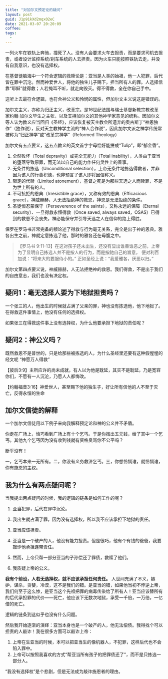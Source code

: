 ```yaml
---
title: "对加尔文预定论的疑问"
layout: post
guid: J1p91kXd2mqxO2eC
date: 2021-03-07 20:20:09
coffee:
tags:
  -
---
```


一列火车在铁轨上奔驰，撞死了人。没有人会要求火车去担责，而是要求司机去担责，或者设计监控系统/刹车系统的人去担责。因为火车只能按照铁轨去走，并没有自我意识，也没有选择权。

在基督徒脑海中一个符合逻辑的救赎论是：亚当是人类的始祖，他一人犯罪，后代皆在罪中沉沦。然而神爱世人，将他的独生儿子赐下，担当所有人的罪。人选择信靠“耶稣”就得救；人若掩耳不听，就走向毁灭。得不得救，全在你自己手中。

这听上去最符合逻辑，也符合神公义和怜悯的属性，但加尔文主义说这是错误的。

加尔文主义，亦称为归正主义，改革宗。是16世纪法国与瑞士基督新教宗教改革家约翰·加尔文毕生之主张，以及支持加尔文的其他神学家意见的统称。因加尔文等人认为教义应当回归《圣经》，应该恢复被天主教会所遗弃的奥古斯丁“神恩独作”（独作说），反对天主教神学主流的“神人合作说”，因此加尔文派之神学传统常被称为“归正神学”或“改革宗神学”（Reformed Theology）

加尔文有五点要义，这五点教义的英文首字字母恰好能拼成“Tulip”，即“郁金香”。

1. 全然败坏（Total depravity）或完全无能力（Total inability），人类由于亚当的堕落导致原罪，而无法以自己的能力作任何灵性上的善事。
2. 无条件的拣选（Unconditional selection），上帝无条件地拣选得救者，并非因为该人的行善积德，也非预言了该人即将因信称义。
3. 限定的代赎（Limited atonement），基督之死是为那些天选之人而赎罪，不是为世上所有的人。
4. 不可抗拒的恩典（Irresistible grace），又称有效的恩典（Efficacious grace），神威赫赫，人无法拒绝神的救恩，神恩是无法拒绝的条件。
5. 圣徒恒忍蒙保守（Perseverence of the saints），又称永远的保障（Eternal security）、一旦得救永恒得救（Once saved, always saved，OSAS）已得到的救恩不会丧失，神必能保守并引导天选之人在信仰的路上得胜。


保罗在罗马书非常完备的额论述了得救与行为毫无关系，完全是出于神的恩典。雅各出生之前，神就定意拣选了他，那时的雅各还在母腹之中。

>【罗马书 9:11-13】在这对孩子还未出生，还没有显出谁善谁恶之前，上帝为了显明自己拣选人并不是按人的行为，而是按祂自己的旨意， 便对利百加说：“将来大的要服侍小的。” 正如圣经上说：“我爱雅各，厌恶以扫。”

加尔文第四点要义说，神威赫赫，人无法拒绝神的救恩。我们得救，不是出于我们的自由意志，我们也没有决定权。

## 疑问1：毫无选择人要为下地狱担责吗？

一个张三的人，他出生的时候就占满了父亲的罪，神也没有拣选他，他下地狱了。在得救这件事情上，他没有任何的选择权。

如果张三在得救这件事上没有选择权，为什么他要承担下地狱的责任呢？

## 疑问2：神公义吗？

既然救恩不是普世的，只是给那些被拣选的人，为什么圣经里还要有这种假惺惺的经文呢 “神愿万人得救”

【彼后3:9】主所应许的尚未成就，有人以为他是耽延，其实不是耽延，乃是宽容你们，不愿有一人沉沦，乃愿人人都悔改。

【约翰福音3:16】神爱世人，甚至赐下他的独生子，好让所有信他的人不至于灭亡，反得永恒的生命

## 加尔文信徒的解释

一个加尔文信徒用以下例子来向我解释预定论和神的公义并不矛盾。

你走在广场上，恰巧看到广场上有十个乞丐。于是你掏出五元钱，给了其中一个乞丐。其他九个乞丐因为没有收到钱就有资格臭骂你不公平吗？

断乎没有！

一，乞丐本来一无所有。二，你没有义务救济乞丐。三，你想怜悯谁，就怜悯谁，你有施恩的主权。

## 我为什么有两点疑问呢？

当我提出两点疑问的时候，我的逻辑的链条是如何工作的呢？

1. 亚当犯罪，后代在罪中沉沦。

2. 我出生就占满了罪，因为没有选择权，所以我不应该承担下地狱的责任。

3. 亚当应该担责。

4. 亚当是一个破产的人，他没有能力担责。但是很巧，他有个有钱的爸爸，我要敲诈他承担连带责任。

5. 然而，上帝只帮一部分亚当的子孙偿还了罪债，救赎了他们。

6. 我质疑上帝的公义。


**我有个前设，人若无选择权，就不应该承担任何责任。** 人世间充满了不义，嫉妒，谋杀，贪婪，冷漠，这不是我们的错。是亚当的错，如果他当初不悖逆上帝，我们何至于这么惨，是亚当这个先祖把罪的病毒传染给了所有人！亚当应该替所有的后代承担罪的代价——死亡，他应该下无数次地狱，承受一千倍，一万倍，一亿倍的死亡。

逻辑的链条到这似乎也没有什么问题。

然后我开始逐渐的演绎：亚当本身也是一个破产的人，他无法偿债。我得找个可以担责的人敲诈！我在很多方面可以敲诈上帝：

1. 上帝在生亚当的时候，本可以把亚当生的像机器人，不犯罪，这样后代也不会陷入罪中。
2. 上帝可以按照我喜欢的方式“帮亚当所有孩子的把罪债还了”，而不是只拣选一部分人。

“我没有选择权”是个悲剧，但是无法成为敲诈施恩者的理由。

